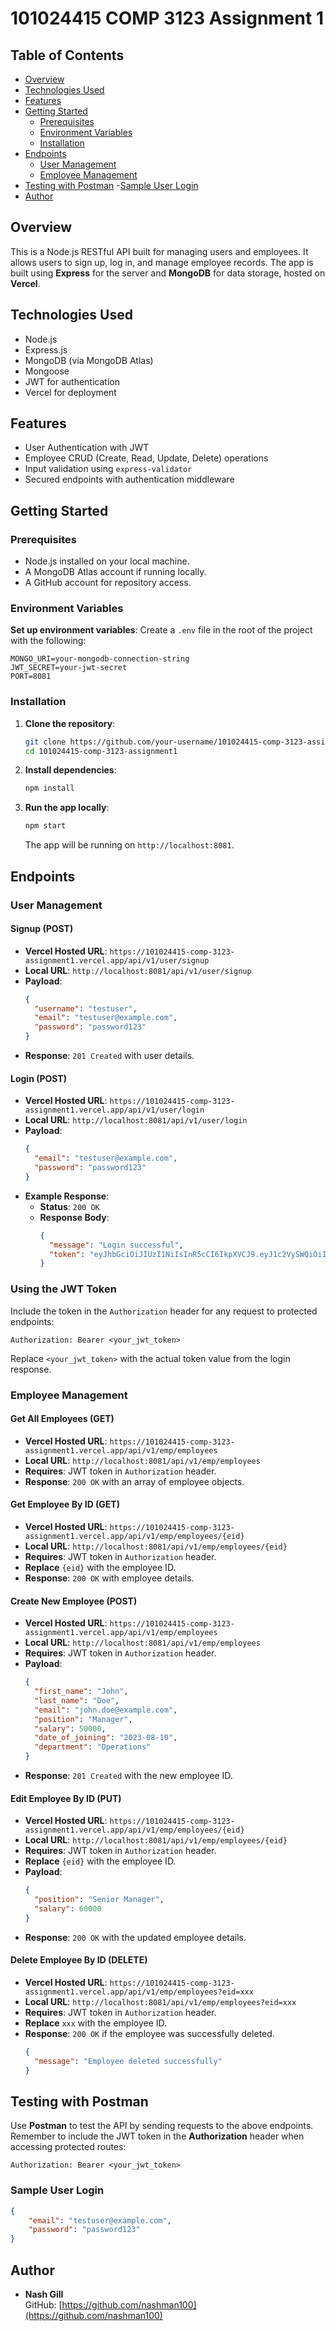 # 101024415 COMP 3123 Assignment 1

## Table of Contents
- [Overview](#overview)
- [Technologies Used](#technologies-used)
- [Features](#features)
- [Getting Started](#getting-started)
  - [Prerequisites](#prerequisites)
  - [Environment Variables](#environment-variables)
  - [Installation](#installation)
- [Endpoints](#endpoints)
  - [User Management](#user-management)
  - [Employee Management](#employee-management)
- [Testing with Postman](#testing-with-postman)
  -[Sample User Login](#sample-user-login)
- [Author](#author)

## Overview
This is a Node.js RESTful API built for managing users and employees. It allows users to sign up, log in, and manage employee records. The app is built using **Express** for the server and **MongoDB** for data storage, hosted on **Vercel**.

## Technologies Used
- Node.js
- Express.js
- MongoDB (via MongoDB Atlas)
- Mongoose
- JWT for authentication
- Vercel for deployment

## Features
- User Authentication with JWT
- Employee CRUD (Create, Read, Update, Delete) operations
- Input validation using `express-validator`
- Secured endpoints with authentication middleware

## Getting Started
### Prerequisites
- Node.js installed on your local machine.
- A MongoDB Atlas account if running locally.
- A GitHub account for repository access.

### Environment Variables
**Set up environment variables**:
Create a `.env` file in the root of the project with the following:
   ```env
   MONGO_URI=your-mongodb-connection-string
   JWT_SECRET=your-jwt-secret
   PORT=8081
   ```

### Installation
1. **Clone the repository**:
   ```bash
   git clone https://github.com/your-username/101024415-comp-3123-assignment1.git
   cd 101024415-comp-3123-assignment1
   ```
2. **Install dependencies**:
   ```bash
   npm install
   ```
3. **Run the app locally**:
   ```bash
   npm start
   ```
   The app will be running on `http://localhost:8081`.

## Endpoints

### User Management
#### Signup (POST)
- **Vercel Hosted URL**: `https://101024415-comp-3123-assignment1.vercel.app/api/v1/user/signup`
- **Local URL**: `http://localhost:8081/api/v1/user/signup`
- **Payload**:
  ```json
  {
    "username": "testuser",
    "email": "testuser@example.com",
    "password": "password123"
  }
  ```
- **Response**: `201 Created` with user details.

#### Login (POST)
- **Vercel Hosted URL**: `https://101024415-comp-3123-assignment1.vercel.app/api/v1/user/login`
- **Local URL**: `http://localhost:8081/api/v1/user/login`
- **Payload**:
  ```json
  {
    "email": "testuser@example.com",
    "password": "password123"
  }
  ```
- **Example Response**:
  - **Status**: `200 OK`
  - **Response Body**:
    ```json
    {
      "message": "Login successful",
      "token": "eyJhbGciOiJIUzI1NiIsInR5cCI6IkpXVCJ9.eyJ1c2VySWQiOiI2MGZhZGEzZjViZmRhNzM3MzY4OTZhODgiLCJpYXQiOjE2MzI2NDA2OTQsImV4cCI6MTYzMjY0NDI5NH0.V1uYRTBCdy7D2ih5eZ1JmRZlU5nV6r-Lg4jTl4J-Vvk"
    }
    ```

### Using the JWT Token
Include the token in the `Authorization` header for any request to protected endpoints:
```
Authorization: Bearer <your_jwt_token>
```
Replace `<your_jwt_token>` with the actual token value from the login response.

### Employee Management
#### Get All Employees (GET)
- **Vercel Hosted URL**: `https://101024415-comp-3123-assignment1.vercel.app/api/v1/emp/employees`
- **Local URL**: `http://localhost:8081/api/v1/emp/employees`
- **Requires**: JWT token in `Authorization` header.
- **Response**: `200 OK` with an array of employee objects.

#### Get Employee By ID (GET)
- **Vercel Hosted URL**: `https://101024415-comp-3123-assignment1.vercel.app/api/v1/emp/employees/{eid}`
- **Local URL**: `http://localhost:8081/api/v1/emp/employees/{eid}`
- **Requires**: JWT token in `Authorization` header.
- **Replace** `{eid}` with the employee ID.
- **Response**: `200 OK` with employee details.

#### Create New Employee (POST)
- **Vercel Hosted URL**: `https://101024415-comp-3123-assignment1.vercel.app/api/v1/emp/employees`
- **Local URL**: `http://localhost:8081/api/v1/emp/employees`
- **Requires**: JWT token in `Authorization` header.
- **Payload**:
  ```json
  {
    "first_name": "John",
    "last_name": "Doe",
    "email": "john.doe@example.com",
    "position": "Manager",
    "salary": 50000,
    "date_of_joining": "2023-08-10",
    "department": "Operations"
  }
  ```
- **Response**: `201 Created` with the new employee ID.

#### Edit Employee By ID (PUT)
- **Vercel Hosted URL**: `https://101024415-comp-3123-assignment1.vercel.app/api/v1/emp/employees/{eid}`
- **Local URL**: `http://localhost:8081/api/v1/emp/employees/{eid}`
- **Requires**: JWT token in `Authorization` header.
- **Replace** `{eid}` with the employee ID.
- **Payload**:
  ```json
  {
    "position": "Senior Manager",
    "salary": 60000
  }
  ```
- **Response**: `200 OK` with the updated employee details.

#### Delete Employee By ID (DELETE)
- **Vercel Hosted URL**: `https://101024415-comp-3123-assignment1.vercel.app/api/v1/emp/employees?eid=xxx`
- **Local URL**: `http://localhost:8081/api/v1/emp/employees?eid=xxx`
- **Requires**: JWT token in `Authorization` header.
- **Replace** `xxx` with the employee ID.
- **Response**: `200 OK` if the employee was successfully deleted.
  ```json
  {
    "message": "Employee deleted successfully"
  }
  ```

## Testing with Postman
Use **Postman** to test the API by sending requests to the above endpoints.  
Remember to include the JWT token in the **Authorization** header when accessing protected routes:
```
Authorization: Bearer <your_jwt_token>
```
### Sample User Login 
```json
{
    "email": "testuser@example.com",
    "password": "password123"
}
```

## Author
- **Nash Gill**  
  GitHub: [https://github.com/nashman100](https://github.com/nashman100)
